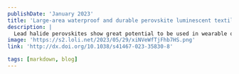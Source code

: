 ```yaml
---
publishDate: 'January 2023'
title: 'Large-area waterproof and durable perovskite luminescent textiles'
description: |
  Lead halide perovskites show great potential to be used in wearable optoelectronics. However, obstacles for real applications lie in their instability under light, moisture and temperature stress, noxious lead ions leakage and difficulties in fabricating uniform luminescent textiles at large scale and high production rates. Overcoming these obstacles, we report simple, high-throughput electrospinning of large-area (> 375 cm2) flexible perovskite luminescent textiles woven by ultra-stable polymer@perovskite@cyclodextrin@silane composite fibers. These textiles exhibit bright and narrow-band photoluminescence (a photoluminescence quantum yield of 49.7%, full-width at half-maximum <17 nm) and the time to reach 50% photoluminescence of 14,193 h under ambient conditions, showcasing good stability against water immersion (> 3300 h), ultraviolet irradiation, high temperatures (up to 250 °C) and pressure surge (up to 30 MPa). The waterproof PLTs withstood fierce water scouring without any detectable leaching of lead ions. These low-cost and scalable woven PLTs enable breakthrough application in marine rescue. Instability of perovskites under light, moisture and temperature stress hinders their potential in real applications. Here Tian et al. demonstrate the high-throughput fabrication of large-area, flexible, color-tunable, waterproof and durable wearable luminescent textiles suitable for marine rescue.
image: 'https://s2.loli.net/2023/05/29/xiNVeWfTjFhb7HS.png'
link: 'http://dx.doi.org/10.1038/s41467-023-35830-8'

tags: [markdown, blog]
---
```

